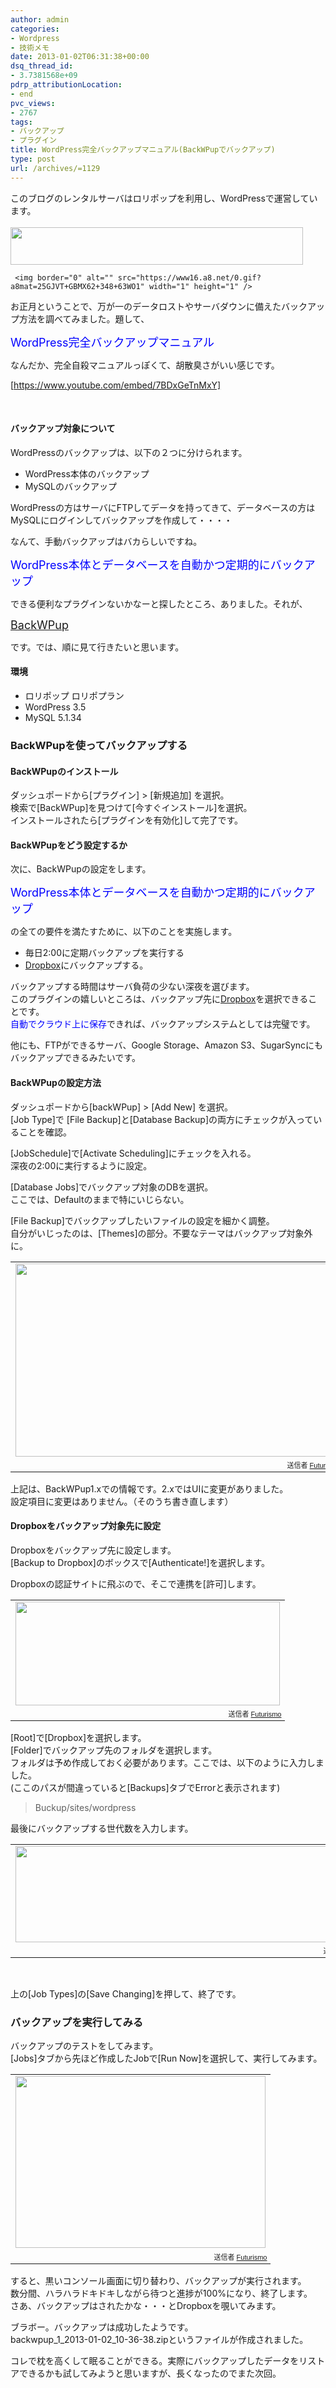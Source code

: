 ```yaml
---
author: admin
categories:
- Wordpress
- 技術メモ
date: 2013-01-02T06:31:38+00:00
dsq_thread_id:
- 3.7381568e+09
pdrp_attributionLocation:
- end
pvc_views:
- 2767
tags:
- バックアップ
- プラグイン
title: WordPress完全バックアップマニュアル(BackWPupでバックアップ)
type: post
url: /archives/=1129
---
```


このブログのレンタルサーバはロリポップを利用し、WordPressで運営しています。   
     <a href="https://px.a8.net/svt/ejp?a8mat=25GJVT+GBMX62+348+63WO1" target="_blank"><br /><img border="0" alt="" src="https://www26.a8.net/svt/bgt?aid=130102697987&wid=004&eno=01&mid=s00000000404001026000&mc=1" width="468" height="60" /></a>

     <img border="0" alt="" src="https://www16.a8.net/0.gif?a8mat=25GJVT+GBMX62+348+63WO1" width="1" height="1" />  
お正月ということで、万が一のデータロストやサーバダウンに備えたバックアップ方法を調べてみました。題して、

<span style="color: #0000ff; font-size: large">WordPress完全バックアップマニュアル</span>

なんだか、完全自殺マニュアルっぽくて、胡散臭さがいい感じです。

[https://www.youtube.com/embed/7BDxGeTnMxY]

&#160;

#### バックアップ対象について

WordPressのバックアップは、以下の２つに分けられます。

  * WordPress本体のバックアップ 
  * MySQLのバックアップ 

WordPressの方はサーバにFTPしてデータを持ってきて、データベースの方はMySQLにログインしてバックアップを作成して・・・・

なんて、手動バックアップはバカらしいですね。

<span style="color: #0000ff; font-size: large">WordPress本体とデータベースを自動かつ定期的にバックアップ</span>

できる便利なプラグインないかなーと探したところ、ありました。それが、

<span style="font-size: large"><a href="https://wordpress.org/extend/plugins/backwpup/">BackWPup</a></span>

です。では、順に見て行きたいと思います。

#### 環境

  * ロリポップ ロリポプラン 
  * WordPress 3.5 
  * MySQL 5.1.34 

### BackWPupを使ってバックアップする

#### BackWPupのインストール

ダッシュポードから[プラグイン] > [新規追加] を選択。   
検索で[BackWPup]を見つけて[今すぐインストール]を選択。   
インストールされたら[プラグインを有効化]して完了です。

#### BackWPupをどう設定するか

次に、BackWPupの設定をします。

<span style="color: #0000ff; font-size: large">WordPress本体とデータベースを自動かつ定期的にバックアップ</span>

の全ての要件を満たすために、以下のことを実施します。

  * 毎日2:00に定期バックアップを実行する 
  * [Dropbox][1]にバックアップする。 

バックアップする時間はサーバ負荷の少ない深夜を選びます。   
このプラグインの嬉しいところは、バックアップ先に[Dropbox][1]を選択できることです。   
<span style="color: #0000ff">自動でクラウド上に保存</span>できれば、バックアップシステムとしては完璧です。

他にも、FTPができるサーバ、Google Storage、Amazon S3、SugarSyncにもバックアップできるみたいです。

#### BackWPupの設定方法

ダッシュポードから[backWPup] > [Add New] を選択。   
[Job Type]で [File Backup]と[Database Backup]の両方にチェックが入っていることを確認。

[JobSchedule]で[Activate Scheduling]にチェックを入れる。   
深夜の2:00に実行するように設定。

[Database Jobs]でバックアップ対象のDBを選択。   
ここでは、Defaultのままで特にいじらない。

[File Backup]でバックアップしたいファイルの設定を細かく調整。   
自分がいじったのは、[Themes]の部分。不要なテーマはバックアップ対象外に。

<table style="width: auto">
  <tr>
    <td>
      <a href="https://picasaweb.google.com/lh/photo/n8jWrPJ7NR08kqs5IvYF_DyD6hjDXGH6XyE6iLrzolo?feat=embedwebsite"><img alt="" src="https://lh3.googleusercontent.com/-c620TOqtx24/UOOIFVCKqkI/AAAAAAAAACE/Ex9LHC4BSm8/s400/wp_20130102_01.jpg" width="517" height="309" /></a>
    </td>
  </tr>
  
  <tr>
    <td style="text-align: right; font-family: arial,sans-serif; font-size: 11px">
      送信者 <a href="https://picasaweb.google.com/111104490436597119823/Futurismo?authuser=0&feat=embedwebsite">Futurismo</a>
    </td>
  </tr>
</table>

<p class="caution7">
  上記は、BackWPup1.xでの情報です。2.xではUIに変更がありました。 <br />設定項目に変更はありません。（そのうち書き直します）
</p>

#### Dropboxをバックアップ対象先に設定

Dropboxをバックアップ先に設定します。   
[Backup to Dropbox]のボックスで[Authenticate!]を選択します。

Dropboxの認証サイトに飛ぶので、そこで連携を[許可]します。

<table style="width: auto">
  <tr>
    <td>
      <a href="https://picasaweb.google.com/lh/photo/oLtij59xZJOmYfCS3dGUaTyD6hjDXGH6XyE6iLrzolo?feat=embedwebsite"><img alt="" src="https://lh4.googleusercontent.com/-rFWQzDYikDk/UOONODMUVmI/AAAAAAAAACk/qN1D1FXuBAk/s288/wp_20130102_02.JPG" width="423" height="166" /></a>
    </td>
  </tr>
  
  <tr>
    <td style="text-align: right; font-family: arial,sans-serif; font-size: 11px">
      送信者 <a href="https://picasaweb.google.com/111104490436597119823/Futurismo?authuser=0&feat=embedwebsite">Futurismo</a>
    </td>
  </tr>
</table>

[Root]で[Dropbox]を選択します。   
[Folder]でバックアップ先のフォルダを選択します。   
フォルダは予め作成しておく必要があります。ここでは、以下のように入力しました。   
(ここのパスが間違っていると[Backups]タブでErrorと表示されます)

> Buckup/sites/wordpress

最後にバックアップする世代数を入力します。

<table style="width: auto">
  <tr>
    <td>
      <a href="https://picasaweb.google.com/lh/photo/HsJ7hquJ9LK-cEQ4CzfJCTyD6hjDXGH6XyE6iLrzolo?feat=embedwebsite"><img alt="" src="https://lh6.googleusercontent.com/-6M-9tefzYSo/UOONOK0eYdI/AAAAAAAAACg/SVs2xl6ivlA/s400/wp_20130102_03.JPG" width="575" height="154" /></a>
    </td>
  </tr>
  
  <tr>
    <td style="text-align: right; font-family: arial,sans-serif; font-size: 11px">
      送信者 <a href="https://picasaweb.google.com/111104490436597119823/Futurismo?authuser=0&feat=embedwebsite">Futurismo</a>
    </td>
  </tr>
</table>

&#160;

上の[Job Types]の[Save Changing]を押して、終了です。

### バックアップを実行してみる

バックアップのテストをしてみます。   
[Jobs]タブから先ほど作成したJobで[Run Now]を選択して、実行してみます。

<table style="width: auto">
  <tr>
    <td>
      <a href="https://picasaweb.google.com/lh/photo/AV841mkEwZ0PfuS1CShIaDyD6hjDXGH6XyE6iLrzolo?feat=embedwebsite"><img alt="" src="https://lh4.googleusercontent.com/-V-9DIZz4vbk/UOOPsltqA0I/AAAAAAAAADI/dKsmYbMOTtc/s400/shinjuku_20130102_05.PNG" width="400" height="275" /></a>
    </td>
  </tr>
  
  <tr>
    <td style="text-align: right; font-family: arial,sans-serif; font-size: 11px">
      送信者 <a href="https://picasaweb.google.com/111104490436597119823/Futurismo?authuser=0&feat=embedwebsite">Futurismo</a>
    </td>
  </tr>
</table>

すると、黒いコンソール画面に切り替わり、バックアップが実行されます。   
数分間、ハラハラドキドキしながら待つと進捗が100%になり、終了します。   
さあ、バックアップはされたかな・・・とDropboxを覗いてみます。

ブラボー。バックアップは成功したようです。   
backwpup\_1\_2013-01-02_10-36-38.zipというファイルが作成されました。

コレで枕を高くして眠ることができる。実際にバックアップしたデータをリストアできるかも試してみようと思いますが、長くなったのでまた次回。

<div style="display: none" id="fastlookup_top">
</div>

 [1]: https://www.dropbox.com/